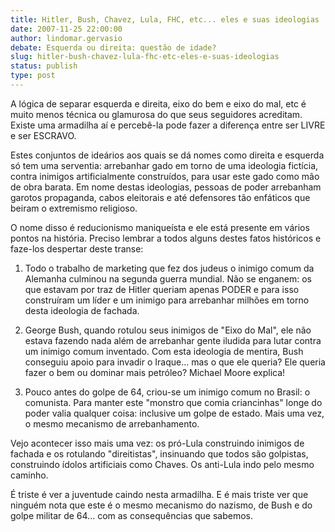 ```yaml
---
title: Hitler, Bush, Chavez, Lula, FHC, etc... eles e suas ideologias
date: 2007-11-25 22:00:00
author: lindomar.gervasio
debate: Esquerda ou direita: questão de idade?
slug: hitler-bush-chavez-lula-fhc-etc-eles-e-suas-ideologias
status: publish 
type: post
---
```


A lógica de separar esquerda e direita, eixo do bem e eixo do mal, etc é muito menos técnica ou glamurosa do que seus seguidores acreditam. Existe uma armadilha aí e percebê-la pode fazer a diferença entre ser LIVRE e ser ESCRAVO.  

Estes conjuntos de ideários aos quais se dá nomes como direita e esquerda só tem uma serventia: arrebanhar gado em torno de uma ideologia fictícia, contra inimigos artificialmente construídos, para usar este gado como mão de obra barata. Em nome destas ideologias, pessoas de poder arrebanham garotos propaganda, cabos eleitorais e até defensores tão enfáticos que beiram o extremismo religioso.  

  

O nome disso é reducionismo maniqueísta e ele está presente em vários pontos na história. Preciso lembrar a todos alguns destes fatos históricos e faze-los despertar deste transe:  

  

1. Todo o trabalho de marketing que fez dos judeus o inimigo comum da Alemanha culminou na segunda guerra mundial. Não se enganem: os que estavam por traz de Hitler queriam apenas PODER e para isso construíram um líder e um inimigo para arrebanhar milhões em torno desta ideologia de fachada.  

  

2. George Bush, quando rotulou seus inimigos de "Eixo do Mal", ele não estava fazendo nada além de arrebanhar gente iludida para lutar contra um inimigo comum inventado. Com esta ideologia de mentira, Bush conseguiu apoio para invadir o Iraque... mas o que ele queria? Ele queria fazer o bem ou dominar mais petróleo? Michael Moore explica!  

  

3. Pouco antes do golpe de 64, criou-se um inimigo comum no Brasil: o comunista. Para manter este "monstro que comia criancinhas" longe do poder valia qualquer coisa: inclusive um golpe de estado. Mais uma vez, o mesmo mecanismo de arrebanhamento.  

  

Vejo acontecer isso mais uma vez: os pró-Lula construindo inimigos de fachada e os rotulando "direitistas", insinuando que todos são golpistas, construindo ídolos artificiais como Chaves. Os anti-Lula indo pelo mesmo caminho.  

  

É triste é ver a juventude caindo nesta armadilha. E é mais triste ver que ninguém nota que este é o mesmo mecanismo do nazismo, de Bush e do golpe militar de 64... com as consequências que sabemos.
